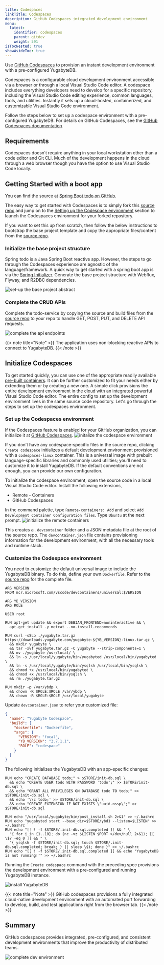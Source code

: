 ```yaml
---
title: Codespaces
linkTitle: Codespaces
description: GitHub Codespaces integrated development environment
menu:
  latest:
    identifier: codespaces
    parent: gitdev
    weight: 591
isTocNested: true
showAsideToc: true
---
```


Use [GitHub Codespaces](https://github.com/features/codespaces) to provision an instant development environment with a pre-configured YugabyteDB.

Codespaces is a configurable cloud development environment accessible via a browser or through a local Visual Studio Code editor. A codespace includes everything developers need to develop for a specific repository, including the Visual Studio Code editing experience, common languages, tools, and utilities. Instantly it sets up a cloud-hosted, containerized, and customizable Visual Studio Code environment.

Follow the steps below to set up a codespace environment with a pre-configured YugabyteDB. For details on GitHub Codespaces, see the [GitHub Codespaces documentation](https://docs.github.com/en/codespaces).

## Requirements

Codespaces doesn't require anything in your local workstation other than a code editor and Git CLI. Much of the development happens in the cloud through a web browser though you have the option to use Visual Studio Code locally.

## Getting Started with a boot app

You can find the source at [Spring Boot todo on GitHub](https://github.com/yugabyte/yb-todo-app.git).

The easy way to get started with Codespaces is to simply fork this [source repo](https://github.com/yugabyte/yb-todo-app.git) and jump on to the [Setting up the Codespace environment](#set-up-the-codespaces-environment) section to launch the Codespaces environment for your forked repository. 

If you want to set this up from scratch, then follow the below instructions to bootstrap the base project template and copy the appropriate files/content from the [source repo](https://github.com/yugabyte/yb-todo-app.git).

### Initialize the base project structure

Spring todo is a Java Spring Boot reactive app. However, the steps to go through the Codespaces experience are agnostic of the language/framework. A quick way to get started with a spring boot app is via the [Spring Initializer](https://start.spring.io). Generate the base project structure with Webflux, Flyway, and R2DBC dependencies.

![set-up the base project abstract](/images/develop/gitdev/codespace/init-sb.png)

### Complete the CRUD APIs

Complete the todo-service by copying the source and build files from the [source repo](https://github.com/yugabyte/yb-todo-app.git) to your repo to handle GET, POST, PUT, and DELETE API requests.

![complete the api endpoints](/images/develop/gitdev/codespace/complete-api.png)

{{< note title="Note" >}}
The application uses non-blocking reactive APIs to connect to YugabyteDB.
{{< /note >}}

## Initialize Codespaces

To get started quickly, you can use one of the appropriate readily available [pre-built containers](https://github.com/microsoft/vscode-dev-containers/tree/main/containers). It can be further customized to fit your needs either by extending them or by creating a new one. A simple click provisions the entire development environment in the cloud with an integrated powerful Visual Studio Code editor. The entire config to set up the development environment lives in the same source code repository. Let's go through the steps to set up the codespaces environment.

### Set up the Codespaces environment

If the Codespaces feature is enabled for your GitHub organization, you can initialize it at [GitHub Codespaces](https://github.com/codespaces).
![initalize the codespace environment](/images/develop/gitdev/codespace/init-codespace.png)

If you don't have any codespace-specific files in the source repo, clicking `Create codespace` initializes a default [development environment](https://github.com/microsoft/vscode-dev-containers/tree/main/containers/codespaces-linux) provisioned with a `codespaces-linux` container. This is a universal image with prebuilt language-specific libraries and commonly used utilities; you'll need to customize it to install YugabyteDB. If the default conventions are not enough, you can provide our own configuration.

To initialize the codespace environment, open the source code in a local Visual Studio Code editor. Install the following extensions,
- Remote - Containers
- GitHub Codespaces

In the command palette, type `Remote-containers: Add` and select `Add Development Container Configuration files`. Type `Ubuntu` at the next prompt.
![initialize the remote containers](/images/develop/gitdev/codespace/find-container.png)

This creates a `.devcontainer` folder and a JSON metadata file at the root of the source repo. The `devcontainer.json` file contains provisioning information for the development environment, with all the necessary tools and runtime stack. 

### Customize the Codespace environment

You need to customize the default universal image to include the YugabyteDB binary. To do this, define your own `Dockerfile`. Refer to the [source repo](https://github.com/yugabyte/yb-todo-app.git) for the complete file.

```docker
ARG VERSION
FROM mcr.microsoft.com/vscode/devcontainers/universal:$VERSION

ARG YB_VERSION
ARG ROLE

USER root

RUN apt-get update && export DEBIAN_FRONTEND=noninteractive && \
  apt-get install -y netcat --no-install-recommends

RUN curl -sSLo ./yugabyte.tar.gz https://downloads.yugabyte.com/yugabyte-${YB_VERSION}-linux.tar.gz \
  && mkdir yugabyte \
  && tar -xvf yugabyte.tar.gz -C yugabyte --strip-components=1 \
  && mv ./yugabyte /usr/local/ \
  && ln -s /usr/local/yugabyte/bin/yugabyted /usr/local/bin/yugabyted \
  && ln -s /usr/local/yugabyte/bin/ysqlsh /usr/local/bin/ysqlsh \
  && chmod +x /usr/local/bin/yugabyted \
  && chmod +x /usr/local/bin/ysqlsh \
  && rm ./yugabyte.tar.gz

RUN mkdir -p /var/ybdp \
  && chown -R $ROLE:$ROLE /var/ybdp \
  && chown -R $ROLE:$ROLE /usr/local/yugabyte
```

Update `devcontainer.json` to refer your customized file:
```json
{
  "name": "Yugabyte Codespace",
  "build": {
    "dockerfile": "Dockerfile",
    "args": {
      "VERSION": "focal",
      "YB_VERSION": "2.7.1.1",
      "ROLE": "codespace"
    }
  }
}
```

The following initializes the YugabyteDB with an app-specific changes:

```docker
RUN echo "CREATE DATABASE todo;" > $STORE/init-db.sql \
  && echo "CREATE USER todo WITH PASSWORD 'todo';" >> $STORE/init-db.sql \
  && echo "GRANT ALL PRIVILEGES ON DATABASE todo TO todo;" >> $STORE/init-db.sql \
  && echo '\\c todo;' >> $STORE/init-db.sql \
  && echo "CREATE EXTENSION IF NOT EXISTS \"uuid-ossp\";" >> $STORE/init-db.sql

RUN echo "/usr/local/yugabyte/bin/post_install.sh 2>&1" >> ~/.bashrc
RUN echo "yugabyted start --base_dir=$STORE/ybd1 --listen=$LISTEN" >> ~/.bashrc
RUN echo "[[ ! -f $STORE/.init-db.sql.completed ]] && " \
  "{ for i in {1..10}; do (nc -vz $LISTEN $PORT >/dev/null 2>&1); [[ \$? -eq 0 ]] && " \
  "{ ysqlsh -f $STORE/init-db.sql; touch $STORE/.init-db.sql.completed; break; } || sleep \$i; done }" >> ~/.bashrc
RUN echo "[[ ! -f $STORE/.init-db.sql.completed ]] && echo 'YugabyteDB is not running!'" >> ~/.bashrc
```

Running the `Create codespace` command with the preceding spec provisions the development environment with a pre-configured and running YugabyteDB instance.

![install YugabyteDB](/images/develop/gitdev/codespace/install-yb.gif)

{{< note title="Note" >}}
GitHub codespaces provisions a fully integrated cloud-native development environment with an automated port forwarding to develop, build, and test applications right from the browser tab.
{{< /note >}}

## Summary

GitHub codespaces provides integrated, pre-configured, and consistent development environments that improve the productivity of distributed teams.

![complete dev environment](/images/develop/gitdev/codespace/complete-dev.png)